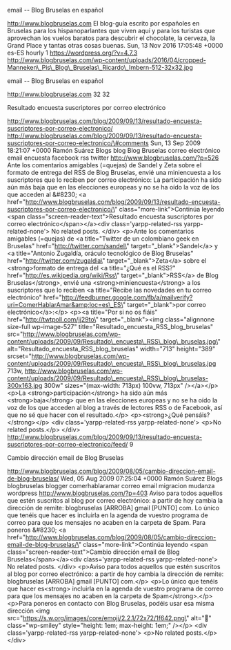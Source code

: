 email -- Blog Bruselas en español

http://www.blogbruselas.com El blog-guía escrito por españoles en
Bruselas para los hispanoparlantes que viven aquí y para los turistas
que aprovechan los vuelos baratos para descubrir el chocolate, la
cerveza, la Grand Place y tantas otras cosas buenas. Sun, 13 Nov 2016
17:05:48 +0000 es-ES hourly 1 https://wordpress.org/?v=4.7.3
http://www.blogbruselas.com/wp-content/uploads/2016/04/cropped-Manneken\_Pis\_Blog\_Bruselas\_Ricardo\_Imbern-512-32x32.jpg

email -- Blog Bruselas en español

http://www.blogbruselas.com 32 32

Resultado encuesta suscriptores por correo electrónico

http://www.blogbruselas.com/blog/2009/09/13/resultado-encuesta-suscriptores-por-correo-electronico/
http://www.blogbruselas.com/blog/2009/09/13/resultado-encuesta-suscriptores-por-correo-electronico/\#comments
Sun, 13 Sep 2009 18:21:07 +0000 Ramón Suárez Blogs blog Blog Bruselas
correo electrónico email encuesta facebook rss twitter
http://www.blogbruselas.com/?p=526 Ante los comentarios amigables
(=quejas) de Sandel y Zeta sobre el formato de entrega del RSS de Blog
Bruselas, envié una miniencuesta a los suscriptores que lo reciben por
correo electrónico: La participación ha sido aún más baja que en las
elecciones europeas y no se ha oído la voz de los que acceden al
&\#8230; \<a
href=\"http://www.blogbruselas.com/blog/2009/09/13/resultado-encuesta-suscriptores-por-correo-electronico/\"
class=\"more-link\"\>Continúa leyendo \<span
class=\"screen-reader-text\"\>Resultado encuesta suscriptores por correo
electrónico\</span\>\</a\>\<div class=\'yarpp-related-rss
yarpp-related-none\'\> No related posts. \</div\> \<p\>Ante los
comentarios amigables (=quejas) de \<a title=\"Twitter de un colombiano
geek en Bruselas\" href=\"http://twitter.com/sandel\"
target=\"\_blank\"\>Sandel\</a\> y \<a title=\"Antonio Zugaldía, oráculo
tecnológico de Blog Bruselas\" href=\"http://twitter.com/zugaldia\"
target=\"\_blank\"\>Zeta\</a\> sobre el \<strong\>formato de entrega del
\<a title=\"¿Qué es el RSS?\" href=\"http://es.wikipedia.org/wiki/Rss\"
target=\"\_blank\"\>RSS\</a\> de Blog Bruselas\</strong\>, envié una
\<strong\>miniencuesta\</strong\> a los suscriptores que lo reciben \<a
title=\"Recibe las novedades en tu correo electrónico\"
href=\"http://feedburner.google.com/fb/a/mailverify?uri=ComerHablarAmar&amp;loc=es\_ES\"
target=\"\_blank\"\>por correo electrónico\</a\>:\</p\> \<p\>\<a
title=\"Por si no os fiáis\" href=\"http://twtpoll.com/jj29to\"
target=\"\_blank\"\>\<img class=\"alignnone size-full wp-image-527\"
title=\"Resultado\_encuesta\_RSS\_blog\_bruselas\"
src=\"http://www.blogbruselas.com/wp-content/uploads/2009/09/Resultado\_encuesta\_RSS\_blog\_bruselas.jpg\"
alt=\"Resultado\_encuesta\_RSS\_blog\_bruselas\" width=\"713\"
height=\"389\"
srcset=\"http://www.blogbruselas.com/wp-content/uploads/2009/09/Resultado\_encuesta\_RSS\_blog\_bruselas.jpg
713w,
http://www.blogbruselas.com/wp-content/uploads/2009/09/Resultado\_encuesta\_RSS\_blog\_bruselas-300x163.jpg
300w\" sizes=\"(max-width: 713px) 100vw, 713px\" /\>\</a\>\</p\> \<p\>La
\<strong\>participación\</strong\> ha sido aún más
\<strong\>baja\</strong\> que en las elecciones europeas y no se ha oído
la voz de los que acceden al blog a través de lectores RSS o de
Facebook, así que no sé que hacer con el resultado.\</p\>
\<p\>\<strong\>¿Qué pensáis?\</strong\>\</p\> \<div
class=\'yarpp-related-rss yarpp-related-none\'\> \<p\>No related
posts.\</p\> \</div\>
http://www.blogbruselas.com/blog/2009/09/13/resultado-encuesta-suscriptores-por-correo-electronico/feed/
9

Cambio dirección email de Blog Bruselas

http://www.blogbruselas.com/blog/2009/08/05/cambio-direccion-email-de-blog-bruselas/
Wed, 05 Aug 2009 07:25:04 +0000 Ramón Suárez Blogs blogbruselas blogger
comerhablaramar correo email migracion mudanza wordpress
http://www.blogbruselas.com/?p=403 Aviso para todos aquellos que estén
suscritos al blog por correo electrónico: a partir de hoy cambia la
dirección de remite: blogbruselas \[ARROBA\] gmail \[PUNTO\] com. Lo
único que tenéis que hacer es incluirla en la agenda de vuestro programa
de correo para que los mensajes no acaben en la carpeta de Spam. Para
poneros &\#8230; \<a
href=\"http://www.blogbruselas.com/blog/2009/08/05/cambio-direccion-email-de-blog-bruselas/\"
class=\"more-link\"\>Continúa leyendo \<span
class=\"screen-reader-text\"\>Cambio dirección email de Blog
Bruselas\</span\>\</a\>\<div class=\'yarpp-related-rss
yarpp-related-none\'\> No related posts. \</div\> \<p\>Aviso para todos
aquellos que estén suscritos al blog por correo electrónico: a partir de
hoy cambia la dirección de remite: blogbruselas \[ARROBA\] gmail
\[PUNTO\] com.\</p\> \<p\>Lo único que tenéis que hacer es\<strong\>
incluirla en la agenda de vuestro programa de correo para que los
mensajes no acaben en la carpeta de Spam\</strong\>.\</p\> \<p\>Para
poneros en contacto con Blog Bruselas, podéis usar esa misma dirección
\<img src=\"https://s.w.org/images/core/emoji/2.2.1/72x72/1f642.png\"
alt=\"🙂\" class=\"wp-smiley\" style=\"height: 1em; max-height: 1em;\"
/\>\</p\> \<div class=\'yarpp-related-rss yarpp-related-none\'\> \<p\>No
related posts.\</p\> \</div\>
